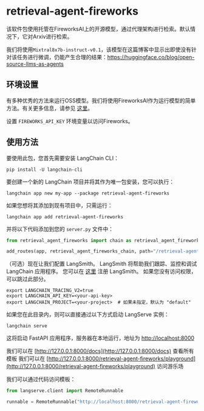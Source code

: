 # retrieval-agent-fireworks

该软件包使用托管在FireworksAI上的开源模型，通过代理架构进行检索。默认情况下，它对Arxiv进行检索。

我们将使用`Mixtral8x7b-instruct-v0.1`，该模型在这篇博客中显示出即使没有针对该任务进行微调，仍能产生合理的结果：https://huggingface.co/blog/open-source-llms-as-agents

## 环境设置

有多种优秀的方法来运行OSS模型。我们将使用FireworksAI作为运行模型的简单方法。有关更多信息，请参见 [这里](https://python.langchain.com/docs/integrations/providers/fireworks)。

设置 `FIREWORKS_API_KEY` 环境变量以访问Fireworks。

## 使用方法

要使用此包，您首先需要安装 LangChain CLI：

```shell
pip install -U langchain-cli
```

要创建一个新的 LangChain 项目并将其作为唯一包安装，您可以执行：

```shell
langchain app new my-app --package retrieval-agent-fireworks
```

如果您想将其添加到现有项目中，只需运行：

```shell
langchain app add retrieval-agent-fireworks
```

并将以下代码添加到您的 `server.py` 文件中：
```python
from retrieval_agent_fireworks import chain as retrieval_agent_fireworks_chain

add_routes(app, retrieval_agent_fireworks_chain, path="/retrieval-agent-fireworks")
```

（可选）现在让我们配置 LangSmith。 
LangSmith 将帮助我们跟踪、监控和调试 LangChain 应用程序。 
您可以在 [这里](https://smith.langchain.com/) 注册 LangSmith。 
如果您没有访问权限，可以跳过此部分。

```shell
export LANGCHAIN_TRACING_V2=true
export LANGCHAIN_API_KEY=<your-api-key>
export LANGCHAIN_PROJECT=<your-project>  # 如果未指定，默认为 "default"
```

如果您在此目录内，则可以直接通过以下方式启动 LangServe 实例：

```shell
langchain serve
```

这将启动 FastAPI 应用程序，服务器在本地运行，地址为 
[http://localhost:8000](http://localhost:8000)

我们可以在 [http://127.0.0.1:8000/docs](http://127.0.0.1:8000/docs) 查看所有模板
我们可以在 [http://127.0.0.1:8000/retrieval-agent-fireworks/playground](http://127.0.0.1:8000/retrieval-agent-fireworks/playground) 访问游乐场  

我们可以通过代码访问模板：

```python
from langserve.client import RemoteRunnable

runnable = RemoteRunnable("http://localhost:8000/retrieval-agent-fireworks")
```